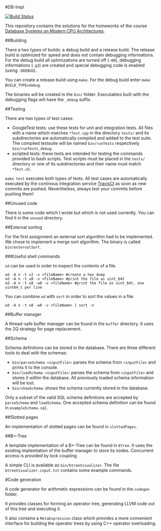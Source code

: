 #DB-Impl

[![Build Status](https://travis-ci.org/vogelsgesang/dbimpl.svg?branch=master)](https://travis-ci.org/vogelsgesang/dbimpl)

This repository contains the solutions for the homeworks of the course [Database Systems on Modern CPU Architectures](http://www-db.in.tum.de/teaching/ss15/moderndbs/).

##Building

There a two types of builds: a debug build and a release build.
The release build is optimized for speed and does not contain debugging informations.
For the debug build all optimizations are turned off (`-O0`), debugging informations (`-g3`) are created and special debugging code is enabled (using `-DDEBUG`).

You can create a release build using `make`. For the debug build enter `make BUILD_TYPE=debug`.

The binaries will be created in the `bin/` folder.
Executables built with the debugging flags will have the `_debug` suffix.

##Testing

There are two types of test cases:

* GoogleTest tests: use these tests for unit and integration tests. All files with a name which matches `*Test.cpp` in the directory `tests/` and its subdirectories
  are automatically compiled and added to the test suite. The compiled testsuite will be named `bin/runTests` respectively `bin/runTests_debug`.
* scripted tests: these tests are intended for testing the commands provided to bash scripts. Test scripts must be placed in the `tests/` directory or one of its subdirectories
  and their name must match `*Test.sh`.

`make test` executes both types of tests.
All test cases are automatically executed by the continous integration service [TravisCI](https://travis-ci.org/vogelsgesang/dbimpl) as soon as new commits are pushed.
Nevertheless, always test your commits before pushing them!

##Unused code

There is some code which I wrote but which is not used currently. You can find it in the `unused` directory.

##External sorting

For the first assignment an external sort algorithm had to be implemented. We chose to implement a merge sort algorithm.
The binary is called `bin/externalSort`.

###Useful shell commands

`od` can be used in order to inspect the contents of a file.

```
od -A n -t x2 -v <fileName> #create a hex dump
od -A n -t u8 -v <fileName> #print the file as uint_64t
od -A n -t u8 -w8 -v <fileName> #print the file as uint_64t, one uint64_t per line
```

You can combine `od` with `sort` in order to sort the values in a file:

```
od -A n -t u8 -w8 -v <fileName> | sort -n
```

##Buffer manager

A thread-safe buffer manager can be found in the `buffer` directory.
It uses the 2Q strategy for page replacement.

##Schema

Schema definitions can be stored in the database.
There are three different tools to deal with the schemas:

* `bin/parseSchema <inputFile>`: parses the schema from `<inputFile>` and prints it to the console.
* `bin/loadSchema <inputFile>`: parses the schema from `<inputFile>` and stores it within the database. All previously loaded schema information will be lost.
* `bin/showSchema`: shows the schema currently stored in the database.

Only a subset of the valid SQL schema definitions are accepted by `parseSchema` and `loadSchema`. One accepted schema definition can be found in `exampleSchema.sql`.

##Slotted pages

An implementation of slotted pages can be found in `slottedPages`.

##B+-Tree

A template implementation of a B+-Tree can be found in `bTree`.
It uses the existing implemtation of the buffer manager to store its nodes.
Concurrent access is provided by lock coupling.

A simple CLI is available as `bin/btreeVisualizer`. The file `btreeVisualizer.input.txt` contains some example commands.

#Code generation

A code generator for arithmetic expressions can be found in the `codegen` folder.

It provides classes for forming an operator tree, generating LLVM code out of this tree and executing it.

It also contains a `MetaExpression` class which provides a more convenient interface for building
the operator trees by using C++ operator overloading.
